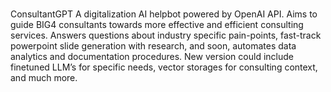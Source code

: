 #
ConsultantGPT
A digitalization AI helpbot powered by OpenAI API. 
Aims to guide BIG4 consultants towards more effective and efficient consulting services. 
Answers questions about industry specific pain-points, fast-track powerpoint slide generation with research, and soon, automates data analytics and documentation procedures. 
New version could include finetuned LLM’s for specific needs, vector storages for consulting context, and much more.  
